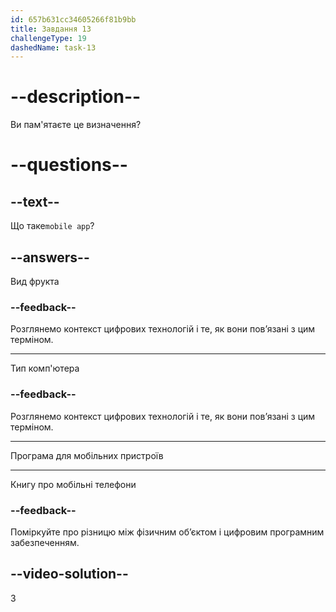 ```yaml
---
id: 657b631cc34605266f81b9bb
title: Завдання 13
challengeType: 19
dashedName: task-13
---
```


# --description--

Ви пам'ятаєте це визначення?

# --questions--

## --text--

Що таке`mobile app`?

## --answers--

Вид фрукта

### --feedback--

Розглянемо контекст цифрових технологій і те, як вони пов’язані з цим терміном.

---

Тип комп'ютера

### --feedback--

Розглянемо контекст цифрових технологій і те, як вони пов’язані з цим терміном.

---

Програма для мобільних пристроїв

---

Книгу про мобільні телефони

### --feedback--

Поміркуйте про різницю між фізичним об’єктом і цифровим програмним забезпеченням.

## --video-solution--

3
